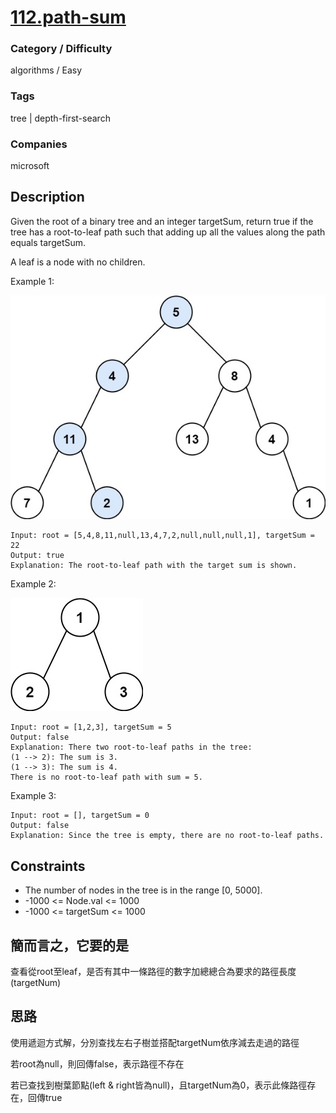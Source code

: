 # [112.path-sum](https://leetcode.com/problems/path-sum)

### Category / Difficulty
algorithms / Easy

### Tags
tree | depth-first-search
	 		
### Companies
microsoft

## Description

Given the root of a binary tree and an integer targetSum, return true if the tree has a root-to-leaf path such that adding up all the values along the path equals targetSum.

A leaf is a node with no children.

 

Example 1:

![image info](./img/112e1.jpg)
```
Input: root = [5,4,8,11,null,13,4,7,2,null,null,null,1], targetSum = 22
Output: true
Explanation: The root-to-leaf path with the target sum is shown.
```

Example 2:

![image info](./img/112e2.jpg)
```
Input: root = [1,2,3], targetSum = 5
Output: false
Explanation: There two root-to-leaf paths in the tree:
(1 --> 2): The sum is 3.
(1 --> 3): The sum is 4.
There is no root-to-leaf path with sum = 5.
```

Example 3:
```
Input: root = [], targetSum = 0
Output: false
Explanation: Since the tree is empty, there are no root-to-leaf paths.
```

## Constraints
- The number of nodes in the tree is in the range [0, 5000].
- -1000 <= Node.val <= 1000
- -1000 <= targetSum <= 1000

## 簡而言之，它要的是
查看從root至leaf，是否有其中一條路徑的數字加總總合為要求的路徑長度(targetNum)

## 思路
使用遞迴方式解，分別查找左右子樹並搭配targetNum依序減去走過的路徑

若root為null，則回傳false，表示路徑不存在

若已查找到樹葉節點(left & right皆為null)，且targetNum為0，表示此條路徑存在，回傳true